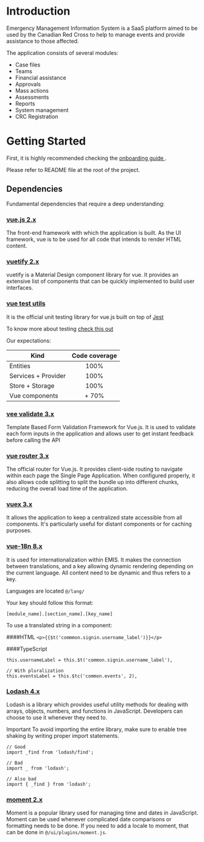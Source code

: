 # Introduction
Emergency Management Information System is a SaaS platform aimed to be used by the Canadian
Red Cross to help to manage events and provide assistance to those affected.

The application consists of several modules:
- Case files
- Teams
- Financial assistance
- Approvals
- Mass actions
- Assessments
- Reports
- System management
- CRC Registration


# Getting Started

First, it is highly recommended checking the [onboarding guide ](https://rctech.atlassian.net/wiki/spaces/EDev/pages/1559396353/Front-end+-+On+boarding).


Please refer to README file at the root of the project.

## Dependencies

Fundamental dependencies that require a deep understanding:

### [vue.js 2.x ](https://vuejs.org/)
The front-end framework with which the application is built. As the UI framework, vue is to be used for all code that intends to render HTML content.

### [vuetify 2.x ](https://vuetifyjs.com/en/)
vuetify is a Material Design component library for vue. It provides an extensive list of components that can be quickly implemented to build user interfaces.


### [vue test utils](https://vue-test-utils.vuejs.org/)

It is the official unit testing library for vue.js built on top of [Jest](https://jestjs.io/docs/getting-started)

To know more about testing [check this out](https://rctech.atlassian.net/wiki/spaces/EDev/pages/1559396353/Front-end+-+On+boarding#Testing)

Our expectations:

| Kind                | Code coverage |
|---------------------|:-------------:|
| Entities            |     100%      |
| Services + Provider |     100%      | 
| Store + Storage     |     100%      |
| Vue components      |     + 70%     |

###  [vee validate 3.x](https://vee-validate.logaretm.com/v3)
Template Based Form Validation Framework for Vue.js. It is used to validate each form inputs in the application
and allows user to get instant feedback before calling the API

### [vue router 3.x](https://router.vuejs.org/)
The official router for Vue.js. It provides client-side routing to navigate within each page the Single Page Application.
When configured properly, it also allows code splitting to split the bundle up into different chunks, reducing the overall load time of the application.

### [vuex 3.x ](https://vuex.vuejs.org/)

It allows the application to keep a centralized state accessible from all components. It's particularly useful for distant components or for caching purposes.

### [vue-18n 8.x](https://kazupon.github.io/vue-i18n/introduction.html)

It is used for internationalization within EMIS.
It makes the connection between translations, and a key allowing dynamic rendering depending on the current language.
All content need to be dynamic and thus refers to a key.

Languages are located `@/lang/`

Your key should follow this format:

`[module_name].[section_name].[key_name]`

To use a translated string in a component:

####HTML
```<p>{{$t('commmon.signin.username_label')}}</p>```

####TypeScript
```// Normal
this.usernameLabel = this.$t('common.signin.username_label'),

// With pluralization
this.eventsLabel = this.$tc('common.events', 2),
```


### [Lodash 4.x](https://lodash.com/docs/4.17.15)


Lodash is a library which provides useful utility methods for dealing with arrays, objects, numbers, and functions in JavaScript.
Developers can choose to use it whenever they need to.

Important To avoid importing the entire library, make sure to enable tree shaking by writing proper import statements.
```
// Good
import _find from 'lodash/find';

// Bad
import _ from 'lodash';

// Also bad
import { _find } from 'lodash';
```

### [moment 2.x](https://momentjs.com/docs/)

Moment is a popular library used for managing time and dates in JavaScript.
Moment can be used whenever complicated date comparisons or formatting needs to be done.
If you need to add a locale to moment, that can be done in `@/ui/plugins/moment.js`.
